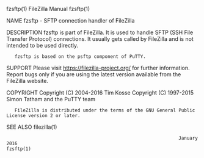 fzsftp(1)                                                        FileZilla Manual                                                        fzsftp(1)

NAME
       fzsftp - SFTP connection handler of FileZilla

DESCRIPTION
       fzsftp is part of FileZilla. It is used to handle SFTP (SSH File Transfer Protocol) connections. It usually gets called by FileZilla and is
       not intended to be used directly.

       fzsftp is based on the psftp component of PuTTY.

SUPPORT
       Please visit https://filezilla-project.org/ for further information. Report bugs only if you are using the latest  version  available  from
       the FileZilla website.

COPYRIGHT
       Copyright (C) 2004-2016  Tim Kosse
       Copyright (C) 1997-2015  Simon Tatham and the PuTTY team

       FileZilla is distributed under the terms of the GNU General Public License version 2 or later.

SEE ALSO
       filezilla(1)

                                                                   January 2016                                                          fzsftp(1)
